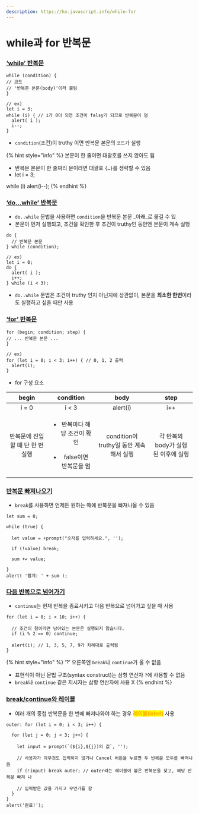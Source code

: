 ```yaml
---
description: https://ko.javascript.info/while-for
---
```


# while과 for 반복문

### [‘while’ 반복문](https://ko.javascript.info/while-for#ref-900)

```
while (condition) {
// 코드 
// '반복문 본문(body)'이라 불림 
}

// ex)
let i = 3;
while (i) { // i가 0이 되면 조건이 falsy가 되므로 반복문이 멈
  alert( i );
  i--;
}
```

* `condition`(조건)이 truthy 이면 반복문 본문의 `코드`가 실행

{% hint style="info" %}
본문이 한 줄이면 대괄호를 쓰지 않아도 됨

* 반복문 본문이 한 줄짜리 문이라면 대괄호 `{…}`를 생략할 수 있음
* let i = 3;

&#x20;     while (i) alert(i--);
{% endhint %}



### [‘do…while’ 반복문](https://ko.javascript.info/while-for#ref-901)

* `do..while` 문법을 사용하면 `condition`을 반복문 본문 _아래_로 옮길 수 있
* 본문이 먼저 실행되고, 조건을 확인한 후 조건이 truthy인 동안엔 본문이 계속 실행

```
do {
  // 반복문 본문
} while (condition);

// ex)
let i = 0;
do {
  alert( i );
  i++;
} while (i < 3);
```

* `do..while` 문법은 조건이 truthy 인지 아닌지에 상관없이, 본문을 **최소한 한번**이라도 실행하고 싶을 때만 사용



### [‘for’ 반복문](https://ko.javascript.info/while-for#ref-902)

```
for (begin; condition; step) {
// ... 반복문 본문 ... 
}

// ex)
for (let i = 0; i < 3; i++) { // 0, 1, 2 출력
  alert(i);
}
```

* for 구성 요소

|        begin        |                             condition                            |              body             |          step          |
| :-----------------: | :--------------------------------------------------------------: | :---------------------------: | :--------------------: |
|        i = 0        |                               i < 3                              |            alert(i)           |           i++          |
| 반복문에 진입할 때 단 한 번 실행 | <ul><li>반복마다 해당 조건이 확인</li></ul><ul><li>false이면 반복문을 멈</li></ul> | condition이 truthy일 동안 계속해서 실행 | 각 반복의 body가 실행된 이후에 실행 |

&#x20;

### [반복문 빠져나오기](https://ko.javascript.info/while-for#ref-904)

* `break`를 사용하면 언제든 원하는 때에 반복문을 빠져나올 수 있음

```
let sum = 0;

while (true) {

  let value = +prompt("숫자를 입력하세요.", '');

  if (!value) break;

  sum += value;

}
alert( '합계: ' + sum );
```



### [다음 반복으로 넘어가기](https://ko.javascript.info/while-for#continue)

* `continue`는 현재 반복을 종료시키고 다음 반복으로 넘어가고 싶을 때 사용

```
for (let i = 0; i < 10; i++) {

  // 조건이 참이라면 남아있는 본문은 실행되지 않습니다.
  if (i % 2 == 0) continue;

  alert(i); // 1, 3, 5, 7, 9가 차례대로 출력됨
}
```

{% hint style="info" %}
‘?’ 오른쪽엔 `break`나 `continue`가 올 수 없음

* 표현식이 아닌 문법 구조(syntax construct)는 삼항 연산자 `?`에 사용할 수 없음
* `break`나 `continue` 같은 지시자는 삼항 연산자에 사용 X
{% endhint %}



### [break/continue와 레이블](https://ko.javascript.info/while-for#ref-905)

* 여러 개의 중첩 반복문을 한 번에 빠져나와야 하는 경우 <mark style="color:orange;">**레이블(label)**</mark> <mark style="color:orange;"></mark><mark style="color:orange;"></mark> 사용

```
outer: for (let i = 0; i < 3; i++) {

  for (let j = 0; j < 3; j++) {

    let input = prompt(`(${i},${j})의 값`, '');

    // 사용자가 아무것도 입력하지 않거나 Cancel 버튼을 누르면 두 반복문 모두를 빠져나옴
    if (!input) break outer; // outer라는 레이블이 붙은 반복문을 찾고, 해당 반복문 빠져 나   

    // 입력받은 값을 가지고 무언가를 함
  }
}
alert('완료!');
```

